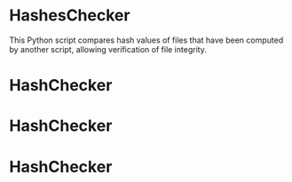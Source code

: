 # HashesChecker
This Python script compares hash values of files that have been computed by another script, allowing verification of file integrity.
# HashChecker
# HashChecker
# HashChecker
